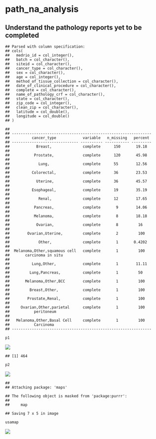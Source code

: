 path\_na\_analysis
================

Understand the pathology reports yet to be completed
----------------------------------------------------

    ## Parsed with column specification:
    ## cols(
    ##   medrio_id = col_integer(),
    ##   batch = col_character(),
    ##   siteid = col_character(),
    ##   cancer_type = col_character(),
    ##   sex = col_character(),
    ##   age = col_integer(),
    ##   method_of_tissue_collection = col_character(),
    ##   date_of_clinical_procedure = col_character(),
    ##   complete = col_character(),
    ##   name_of_pathology_crf = col_character(),
    ##   state = col_character(),
    ##   zip_code = col_integer(),
    ##   clean_zip = col_character(),
    ##   latitude = col_double(),
    ##   longitude = col_double()
    ## )

    ## 
    ## ---------------------------------------------------------------
    ##          cancer_type            variable   n_missing   percent 
    ## ------------------------------ ---------- ----------- ---------
    ##            Breast,              complete      150       19.18  
    ## 
    ##           Prostate,             complete      120       45.98  
    ## 
    ##             Lung,               complete      55        12.56  
    ## 
    ##          Colorectal,            complete      36        23.53  
    ## 
    ##            Uterine,             complete      36        45.57  
    ## 
    ##          Esophageal,            complete      19        35.19  
    ## 
    ##             Renal,              complete      12        17.65  
    ## 
    ##           Pancreas,             complete       9        14.06  
    ## 
    ##           Melanoma,             complete       8        18.18  
    ## 
    ##            Ovarian,             complete       8         16    
    ## 
    ##        Ovarian,Uterine,         complete       2         100   
    ## 
    ##             Other,              complete       1       0.4202  
    ## 
    ##  Melanoma,Other,squamous cell   complete       1         100   
    ##       carcinoma in situ                                        
    ## 
    ##          Lung,Other,            complete       1        11.11  
    ## 
    ##         Lung,Pancreas,          complete       1         50    
    ## 
    ##       Melanoma,Other,BCC        complete       1         100   
    ## 
    ##         Breast,Other,           complete       1         100   
    ## 
    ##        Prostate,Renal,          complete       1         100   
    ## 
    ##     Ovarian,Other,parietal      complete       1         100   
    ##           peritoneum                                           
    ## 
    ##   Melanoma,Other,Basal Cell     complete       1         100   
    ##           Carcinoma                                            
    ## ---------------------------------------------------------------

``` r
p1
```

![](path_na_analysis_files/figure-markdown_github/unnamed-chunk-1-1.png)

    ## [1] 464

``` r
p2
```

![](path_na_analysis_files/figure-markdown_github/unnamed-chunk-3-1.png)

    ## 
    ## Attaching package: 'maps'

    ## The following object is masked from 'package:purrr':
    ## 
    ##     map

    ## Saving 7 x 5 in image

``` r
usamap
```

![](path_na_analysis_files/figure-markdown_github/unnamed-chunk-5-1.png)
